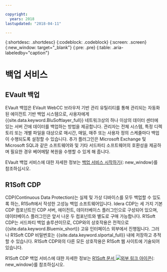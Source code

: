 ```yaml
---

copyright:
  years: 2018
lastupdated: "2018-04-11"

---
```

{:shortdesc: .shortdesc}
{:codeblock: .codeblock}
{:screen: .screen}
{:new_window: target="_blank"}
{:pre: .pre}
{:table: .aria-labeledby="caption"}

# 백업 서비스

## EVault 백업

EVault 백업은 EVault WebCC 브라우저 기반 관리 유틸리티를 통해 관리되는 자동화된 에이전트 기반 백업 시스템으로, 사용자에게 {{site.data.keyword.BluSoftlayer_full}} 네트워크상의 하나 이상의 데이터 센터에 있는 서버 간에 데이터를 백업하는 방법을 제공합니다.  관리자는 전체 시스템, 특정 디렉토리 또는 개별 파일을 대상으로 매시간, 매일, 매주 또는 사용자 정의 스케줄마다 백업이 수행되도록 설정할 수 있습니다.  추가 플러그인은 Microsoft Exchange 및 Microsoft SQL과 같은 소프트웨어와 및 기타 서드파티 소프트웨어의 호환성을 제공하며 필요한 경우 베어메탈 복원을 수행할 수 있게 해 줍니다.

EVault 백업 서비스에 대한 자세한 정보는 [백업 서비스 시작하기](../infrastructure/Backup/index.html){: new_window}를 참조하십시오.

## R1Soft CDP

CDP(Continuous Data Protection)는 실제 및 가상 디바이스를 모두 백업할 수 있도록 하는, R1Soft에서 작성한 고성능 백업 소프트웨어입니다. Idera CDP는 세 가지 기본 CDP 컴포넌트인 CDP 서버, 에이전트, 데이터베이스 플러그인으로 구성되어 있으며, 데이터베이스 플러그인은 앞서 나온 두 컴포넌트와 별도로 구매 가능합니다.  R1Soft CDP는 서드파티 백업 솔루션이므로, CDP와의 상호작용은 전적으로 {{site.data.keyword.Bluemix_short}} 고유 인터페이스 외부에서 진행됩니다. 그러나 R1Soft CDP 비밀번호는 {{site.data.keyword.slportal_full}} 내에 저장하고 추적할 수 있습니다.  R1Soft CDP와의 다른 모든 상호작용은 R1Soft 웹 사이트에 기술되어 있습니다.

R1Soft CDP 백업 서비스에 대한 자세한 정보는 [R1Soft 문서 ![외부 링크 아이콘](../icons/launch-glyph.svg "외부 링크 아이콘")](http://wiki.r1soft.com/display/ServerBackupManager/Home){: new_window}를 참조하십시오.
